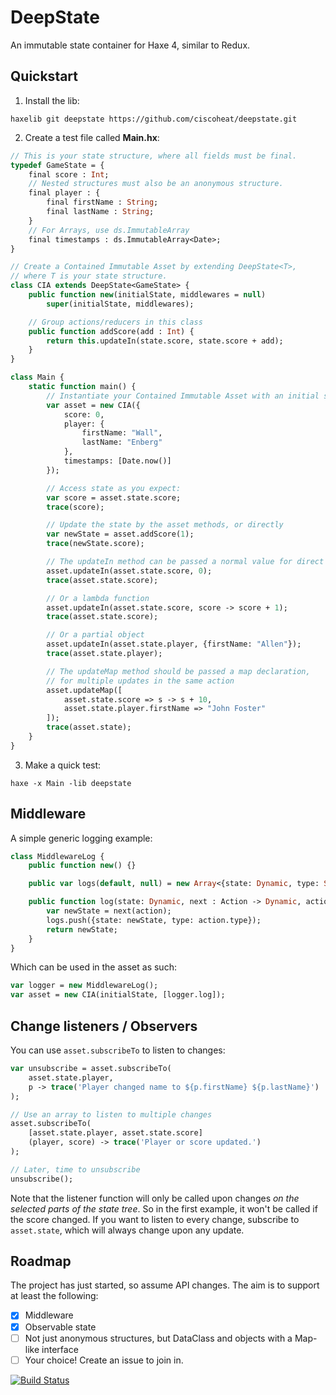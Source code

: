 # DeepState

An immutable state container for Haxe 4, similar to Redux.

## Quickstart

1) Install the lib:

`haxelib git deepstate https://github.com/ciscoheat/deepstate.git`

2) Create a test file called **Main.hx**:

```haxe
// This is your state structure, where all fields must be final.
typedef GameState = {
    final score : Int;
    // Nested structures must also be an anonymous structure.
    final player : {
        final firstName : String;
        final lastName : String;
    }
    // For Arrays, use ds.ImmutableArray
    final timestamps : ds.ImmutableArray<Date>;
}

// Create a Contained Immutable Asset by extending DeepState<T>,
// where T is your state structure.
class CIA extends DeepState<GameState> {
    public function new(initialState, middlewares = null) 
        super(initialState, middlewares);

    // Group actions/reducers in this class
    public function addScore(add : Int) {
        return this.updateIn(state.score, state.score + add);
    }
}

class Main {
    static function main() {
        // Instantiate your Contained Immutable Asset with an initial state
        var asset = new CIA({
            score: 0,
            player: {
                firstName: "Wall",
                lastName: "Enberg"
            },
            timestamps: [Date.now()]
        });

        // Access state as you expect:
        var score = asset.state.score;
        trace(score);

        // Update the state by the asset methods, or directly
        var newState = asset.addScore(1);
        trace(newState.score);

        // The updateIn method can be passed a normal value for direct updates
        asset.updateIn(asset.state.score, 0);
        trace(asset.state.score);

        // Or a lambda function
        asset.updateIn(asset.state.score, score -> score + 1);
        trace(asset.state.score);

        // Or a partial object
        asset.updateIn(asset.state.player, {firstName: "Allen"});
        trace(asset.state.player);

        // The updateMap method should be passed a map declaration, 
        // for multiple updates in the same action
        asset.updateMap([
            asset.state.score => s -> s + 10,
            asset.state.player.firstName => "John Foster"
        ]);
        trace(asset.state);
    }
}
```

3) Make a quick test:

`haxe -x Main -lib deepstate`

## Middleware

A simple generic logging example:

```haxe
class MiddlewareLog {
    public function new() {}

    public var logs(default, null) = new Array<{state: Dynamic, type: String}>();

    public function log(state: Dynamic, next : Action -> Dynamic, action : Action) : Dynamic {
        var newState = next(action);
        logs.push({state: newState, type: action.type});
        return newState;
    }
}
```

Which can be used in the asset as such:

```haxe
var logger = new MiddlewareLog();
var asset = new CIA(initialState, [logger.log]);
```

## Change listeners / Observers

You can use `asset.subscribeTo` to listen to changes: 

```haxe
var unsubscribe = asset.subscribeTo(
    asset.state.player, 
    p -> trace('Player changed name to ${p.firstName} ${p.lastName}')
);

// Use an array to listen to multiple changes
asset.subscribeTo(
    [asset.state.player, asset.state.score] 
    (player, score) -> trace('Player or score updated.')
);

// Later, time to unsubscribe
unsubscribe();
```

Note that the listener function will only be called upon changes *on the selected parts of the state tree*. So in the first example, it won't be called if the score changed. If you want to listen to every change, subscribe to `asset.state`, which will always change upon any update.

## Roadmap

The project has just started, so assume API changes. The aim is to support at least the following:

- [x] Middleware
- [x] Observable state
- [ ] Not just anonymous structures, but DataClass and objects with a Map-like interface
- [ ] Your choice! Create an issue to join in.

[![Build Status](https://travis-ci.org/ciscoheat/deepstate.svg?branch=master)](https://travis-ci.org/ciscoheat/deepstate)
